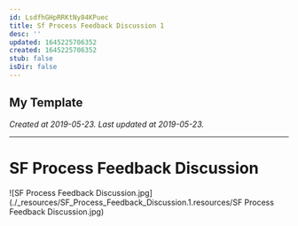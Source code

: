 ```yaml
---
id: LsdfhGHpRRKtNy84KPuec
title: Sf Process Feedback Discussion 1
desc: ''
updated: 1645225706352
created: 1645225706352
stub: false
isDir: false
---
```

My Template
---

_Created at 2019-05-23._
_Last updated at 2019-05-23._




---

# SF Process Feedback Discussion


![SF Process Feedback Discussion.jpg](./_resources/SF_Process_Feedback_Discussion.1.resources/SF Process Feedback Discussion.jpg)

